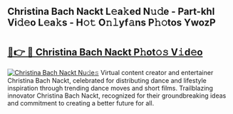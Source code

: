 ## Christina Bach Nackt L𝚎a𝚔ed N𝚞𝚍e - Part-khl Vi𝚍𝚎o L𝚎a𝚔s - H𝚘𝚝 O𝚗𝚕yf𝚊ns P𝚑𝚘tos YwozP

# <h2><a href="http://kfe9sxr.oniu.top/?m=Christina+Bach+Nackt">🔗👉 🔴 Christina Bach Nackt P𝚑ot𝚘𝚜 V𝚒d𝚎o</a></h2>

[![Christina Bach Nackt Nu𝚍e𝚜](https://i.imgur.com/0qMVB7G.gif)](http://kfe9sxr.oniu.top/?m=Christina+Bach+Nackt)
Virtual content creator and entertainer Christina Bach Nackt, celebrated for distributing dance and lifestyle inspiration through trending dance moves and short films. Trailblazing innovator Christina Bach Nackt, recognized for their groundbreaking ideas and commitment to creating a better future for all.  
